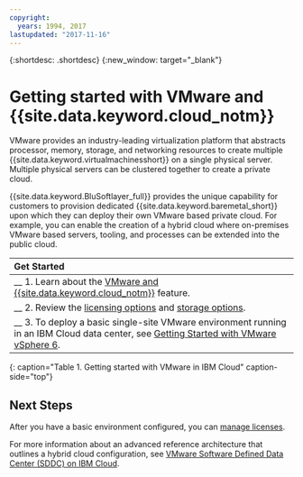 ```yaml
---
copyright:
  years: 1994, 2017
lastupdated: "2017-11-16"
---
```


{:shortdesc: .shortdesc}
{:new_window: target="_blank"}

# Getting started with VMware and {{site.data.keyword.cloud_notm}}

VMware provides an industry-leading virtualization platform that abstracts processor, memory, storage, and networking resources to create multiple {{site.data.keyword.virtualmachinesshort}} on a single physical server. Multiple physical servers can be clustered together to create a private cloud.

{{site.data.keyword.BluSoftlayer_full}} provides the unique capability for customers to provision dedicated {{site.data.keyword.baremetal_short}} upon which they can deploy their own VMware based private cloud. For example, you can enable the creation of a hybrid cloud where on-premises VMware based servers, tooling, and processes can be extended into the public cloud. 

| Get Started       |
|:------------------|
| __ 1. Learn about the [VMware and {{site.data.keyword.cloud_notm}}](vmware-6-topic-description.html) feature. |
| __ 2. Review the [licensing options](vmware-vsphere-6.html) and [storage options](select-storage-option-use-vmware.html).|
| __ 3. To deploy a basic single-site VMware environment running in an IBM Cloud data center, see [Getting Started with VMware vSphere 6](vmware-vsphere-6-getting-started.html). |
{: caption="Table 1. Getting started with VMware in IBM Cloud" caption-side="top"} 

## Next Steps

After you have a basic environment configured, you can [manage licenses](manage-vmware-licenses.html).

For more information about an advanced reference architecture that outlines a hybrid cloud configuration, see [VMware Software Defined Data Center (SDDC) on IBM Cloud](vmware-sddc-ibm-cloud.html).
